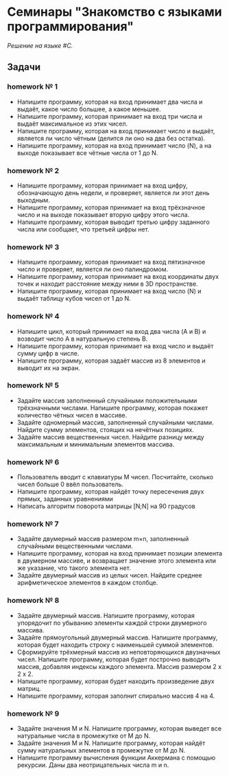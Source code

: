 # Семинары "Знакомство с языками программирования"
*Решение на языке #С.*  

## Задачи
### **homework № 1**
* Напишите программу, которая на вход принимает два числа и выдаёт, какое число большее, а какое меньшее.
* Напишите программу, которая принимает на вход три числа и выдаёт максимальное из этих чисел.
* Напишите программу, которая на вход принимает число и выдаёт, является ли число чётным (делится ли оно на два без остатка).
* Напишите программу, которая на вход принимает число (N), а на выходе показывает все чётные числа от 1 до N.
### **homework № 2**
* Напишите программу, которая принимает на вход цифру, обозначающую день недели, и проверяет, является ли этот день выходным.
* Напишите программу, которая принимает на вход трёхзначное число и на выходе показывает вторую цифру этого числа.
* Напишите программу, которая выводит третью цифру заданного числа или сообщает, что третьей цифры нет.
### **homework № 3**
* Напишите программу, которая принимает на вход пятизначное число и проверяет, является ли оно палиндромом.
* Напишите программу, которая принимает на вход координаты двух точек и находит расстояние между ними в 3D пространстве.
* Напишите программу, которая принимает на вход число (N) и выдаёт таблицу кубов чисел от 1 до N.
### **homework № 4**
* Напишите цикл, который принимает на вход два числа (A и B) и возводит число A в натуральную степень B.
* Напишите программу, которая принимает на вход число и выдаёт сумму цифр в числе.
* Напишите программу, которая задаёт массив из 8 элементов и выводит их на экран.
### **homework № 5**
* Задайте массив заполненный случайными положительными трёхзначными числами. Напишите программу, которая покажет количество чётных чисел в массиве.
* Задайте одномерный массив, заполненный случайными числами. Найдите сумму элементов, стоящих на нечётных позициях.
* Задайте массив вещественных чисел. Найдите разницу между максимальным и минимальным элементов массива.
### **homework № 6**
* Пользователь вводит с клавиатуры M чисел. Посчитайте, сколько чисел больше 0 ввёл пользователь.
* Напишите программу, которая найдёт точку пересечения двух прямых, заданных уравнениями 
* Написать алгоритм поворота матрицы [N;N] на 90 градусов
### **homework № 7**
* Задайте двумерный массив размером m×n, заполненный случайными вещественными числами.
* Напишите программу, которая на вход принимает позиции элемента в двумерном массиве, и возвращает значение 
этого элемента или же указание, что такого элемента нет.
* Задайте двумерный массив из целых чисел. Найдите среднее арифметическое элементов в каждом столбце.
### **homework № 8**
* Задайте двумерный массив. Напишите программу, которая упорядочит по убыванию элементы каждой строки двумерного массива.
* Задайте прямоугольный двумерный массив. Напишите программу, которая будет находить строку с наименьшей суммой элементов.
* Сформируйте трёхмерный массив из неповторяющихся двузначных чисел. Напишите программу, которая будет построчно выводить массив, добавляя индексы каждого элемента. Массив размером 2 x 2 x 2.
* Напишите программу, которая будет находить произведение двух матриц.
* Напишите программу, которая заполнит спирально массив 4 на 4.
### **homework № 9**
* Задайте значения M и N. Напишите программу, которая выведет все натуральные числа в промежутке от M до N.
* Задайте значения M и N. Напишите программу, которая найдёт сумму натуральных элементов в промежутке от M до N.
* Напишите программу вычисления функции Аккермана с помощью рекурсии. Даны два неотрицательных числа m и n.
